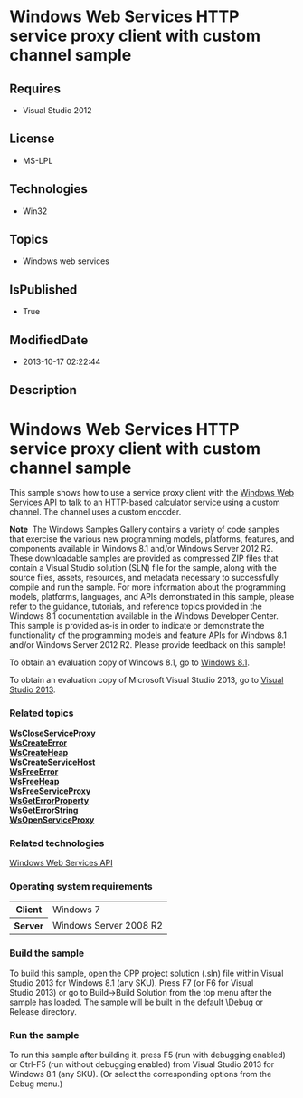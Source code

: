 # Windows Web Services HTTP service proxy client with custom channel sample
## Requires
* Visual Studio 2012
## License
* MS-LPL
## Technologies
* Win32
## Topics
* Windows web services
## IsPublished
* True
## ModifiedDate
* 2013-10-17 02:22:44
## Description

<div id="mainSection">
<div class="clsServerSDKContent">
<h1><a id="gallery_samples.httpcalculatorwithencodedchannelclient_gallery"></a>Windows Web Services HTTP service proxy client with custom channel sample</h1>
</div>
<p>This sample shows how to use a service proxy client with the <a href="http://msdn.microsoft.com/en-us/library/windows/desktop/dd430435">
Windows Web Services API</a> to talk to an HTTP-based calculator service using a custom channel. The channel uses a custom encoder.
</p>
<p class="note"><b>Note</b>&nbsp;&nbsp;The Windows Samples Gallery contains a variety of code samples that exercise the various new programming models, platforms, features, and components available in Windows&nbsp;8.1 and/or Windows Server&nbsp;2012&nbsp;R2. These downloadable samples
 are provided as compressed ZIP files that contain a Visual Studio solution (SLN) file for the sample, along with the source files, assets, resources, and metadata necessary to successfully compile and run the sample. For more information about the programming
 models, platforms, languages, and APIs demonstrated in this sample, please refer to the guidance, tutorials, and reference topics provided in the Windows&nbsp;8.1 documentation available in the Windows Developer Center. This sample is provided as-is in order to
 indicate or demonstrate the functionality of the programming models and feature APIs for Windows&nbsp;8.1 and/or Windows Server&nbsp;2012&nbsp;R2. Please provide feedback on this sample!</p>
<p>To obtain an evaluation copy of Windows&nbsp;8.1, go to <a href="http://go.microsoft.com/fwlink/p/?linkid=301696">
Windows&nbsp;8.1</a>.</p>
<p>To obtain an evaluation copy of Microsoft Visual Studio&nbsp;2013, go to <a href="http://go.microsoft.com/fwlink/p/?linkid=301697">
Visual Studio&nbsp;2013</a>.</p>
<h3><a id="related_topics"></a>Related topics</h3>
<dl><dt><a href="http://msdn.microsoft.com/en-us/library/windows/desktop/dd430490"><b>WsCloseServiceProxy</b></a>
</dt><dt><a href="http://msdn.microsoft.com/en-us/library/windows/desktop/dd430497"><b>WsCreateError</b></a>
</dt><dt><a href="http://msdn.microsoft.com/en-us/library/windows/desktop/dd430499"><b>WsCreateHeap</b></a>
</dt><dt><a href="http://msdn.microsoft.com/en-us/library/windows/desktop/dd430506"><b>WsCreateServiceHost</b></a>
</dt><dt><a href="http://msdn.microsoft.com/en-us/library/windows/desktop/dd430526"><b>WsFreeError</b></a>
</dt><dt><a href="http://msdn.microsoft.com/en-us/library/windows/desktop/dd430527"><b>WsFreeHeap</b></a>
</dt><dt><a href="http://msdn.microsoft.com/en-us/library/windows/desktop/dd430534"><b>WsFreeServiceProxy</b></a>
</dt><dt><a href="http://msdn.microsoft.com/en-us/library/windows/desktop/dd430539"><b>WsGetErrorProperty</b></a>
</dt><dt><a href="http://msdn.microsoft.com/en-us/library/windows/desktop/dd430540"><b>WsGetErrorString</b></a>
</dt><dt><a href="http://msdn.microsoft.com/en-us/library/windows/desktop/dd430577"><b>WsOpenServiceProxy</b></a>
</dt></dl>
<h3>Related technologies</h3>
<a href="http://msdn.microsoft.com/en-us/library/windows/desktop/dd430435">Windows Web Services API</a>
<h3>Operating system requirements</h3>
<table>
<tbody>
<tr>
<th>Client</th>
<td><dt>Windows&nbsp;7 </dt></td>
</tr>
<tr>
<th>Server</th>
<td><dt>Windows Server&nbsp;2008&nbsp;R2 </dt></td>
</tr>
</tbody>
</table>
<h3>Build the sample</h3>
<p>To build this sample, open the CPP project solution (.sln) file within Visual Studio&nbsp;2013 for Windows&nbsp;8.1 (any SKU). Press F7 (or F6 for Visual Studio&nbsp;2013) or go to Build-&gt;Build Solution from the top menu after the sample has loaded. The sample will
 be built in the default \Debug or Release directory.</p>
<h3>Run the sample</h3>
<p>To run this sample after building it, press F5 (run with debugging enabled) or Ctrl-F5 (run without debugging enabled) from Visual Studio&nbsp;2013 for Windows&nbsp;8.1 (any SKU). (Or select the corresponding options from the Debug menu.)</p>
</div>
